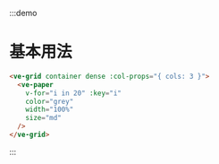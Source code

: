 :::demo

# 基本用法

```html
<ve-grid container dense :col-props="{ cols: 3 }">
  <ve-paper 
    v-for="i in 20" :key="i"
    color="grey"
    width="100%"
    size="md"
  />
</ve-grid>
```

:::